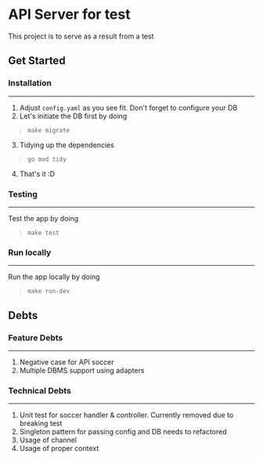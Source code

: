 # API Server for test
This project is to serve as a result from a test

## Get Started

### Installation
---
1. Adjust `config.yaml` as you see fit. Don't forget to configure your DB
2. Let's initiate the DB first by doing
>```
>make migrate
>```
3. Tidying up the dependencies
>```
>go mod tidy
>```
4. That's it :D

### Testing
---
Test the app by doing
>```
>make test
>```

### Run locally
---
Run the app locally by doing
>```
>make run-dev
>```

## Debts
### Feature Debts
---
1. Negative case for API soccer
2. Multiple DBMS support using adapters

### Technical Debts
---
1. Unit test for soccer handler & controller. Currently removed due to breaking test
2. Singleton pattern for passing config and DB needs to refactored
3. Usage of channel
4. Usage of proper context

